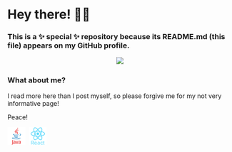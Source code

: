 ## <h1>Hey there! 👋🏻</h1>
<h3>This is a ✨ special ✨ repository because its README.md (this file) appears on my GitHub profile.</h3>


<div id="header" align="center">
  <img src="https://media3.giphy.com/media/bfN4Ct59F32SrYJYaP/giphy.webp?cid=ecf05e47ibo028gikrucsknbaq80a2v2rgn6ndvn5okjp6sk&rid=giphy.webp&ct=s" width="200"/>
</div>

### What about me?
I read more here than I post myself, so please forgive me for my not very informative page! 


Peace! 

<div>
  <img src="https://github.com/devicons/devicon/blob/master/icons/java/java-original-wordmark.svg" title="Java" alt="Java" width="40" height="40"/>&nbsp;
  <img src="https://github.com/devicons/devicon/blob/master/icons/react/react-original-wordmark.svg" title="React" alt="React" width="40" height="40"/>&nbsp;
</div>
  
